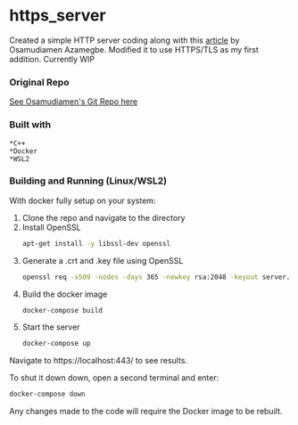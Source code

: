 # https_server

Created a simple HTTP server coding along with this [article](https://osasazamegbe.medium.com/showing-building-an-http-server-from-scratch-in-c-2da7c0db6cb7) by Osamudiamen Azamegbe. Modified it to use HTTPS/TLS as my first addition. Currently WIP

### Original Repo
[See Osamudiamen's Git Repo here](https://github.com/OsasAzamegbe/http-server/tree/main)

### Built with
    *C++
    *Docker
    *WSL2

### Building and Running (Linux/WSL2)

With docker fully setup on your system:

1. Clone the repo and navigate to the directory
2. Install OpenSSL
   ```sh
   apt-get install -y libssl-dev openssl
   ```
3. Generate a .crt and .key file using OpenSSL 
   ```sh
   openssl req -x509 -nodes -days 365 -newkey rsa:2048 -keyout server.key -out server.crt
   ```
4. Build the docker image
   ```sh
   docker-compose build
   ```
5. Start the server
   ```sh
   docker-compose up
   ```

Navigate to https://localhost:443/ to see results. 

To shut it down down, open a second terminal and enter:
   ```sh
   docker-compose down
   ```  

Any changes made to the code will require the Docker image to be rebuilt.
